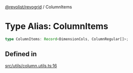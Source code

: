 [@revolist/revogrid](README.md) / ColumnItems

# Type Alias: ColumnItems

```ts
type ColumnItems: Record<DimensionCols, ColumnRegular[]>;
```

## Defined in

[src/utils/column.utils.ts:16](https://github.com/revolist/revogrid/blob/20b33a0db6e2f2e1c06bc58b03fe68189a928a64/src/utils/column.utils.ts#L16)
